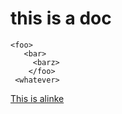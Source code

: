 # this is a doc

    <foo>
       <bar>
         <barz>
        </foo>
     <whatever>

[This is alinke][link]

[link]: https://google.com

